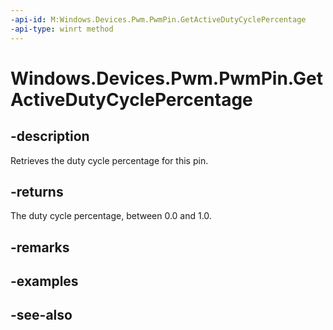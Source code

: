 ----api-id: M:Windows.Devices.Pwm.PwmPin.GetActiveDutyCyclePercentage
-api-type: winrt method
---<!-- Method syntaxpublic double GetActiveDutyCyclePercentage()--># Windows.Devices.Pwm.PwmPin.GetActiveDutyCyclePercentage## -descriptionRetrieves the duty cycle percentage for this pin.## -returnsThe duty cycle percentage, between 0.0 and 1.0.## -remarks## -examples## -see-also